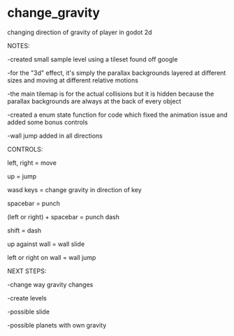 # change_gravity
changing direction of gravity of player in godot 2d

NOTES:

-created small sample level using a tileset found off google

-for the "3d" effect, it's simply the parallax backgrounds layered at different sizes and moving at different relative motions

-the main tilemap is for the actual collisions but it is hidden because the parallax backgrounds are always at the back of every object

-created a enum state function for code which fixed the animation issue and added some bonus controls

-wall jump added in all directions

CONTROLS:

left, right = move

up = jump

wasd keys = change gravity in direction of key

spacebar = punch

(left or right) + spacebar = punch dash

shift = dash

up against wall = wall slide

left or right on wall = wall jump

NEXT STEPS:

-change way gravity changes

-create levels

-possible slide

-possible planets with own gravity

